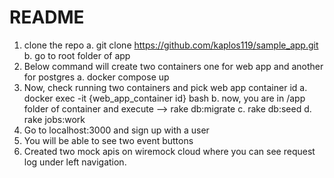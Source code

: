 # README

1. clone the repo
	a. git clone https://github.com/kaplos119/sample_app.git
	b. go to root folder of app
2. Below command will create two containers one for web app and another for postgres
	a. docker compose up
3. Now, check running two containers and pick web app container id
	a. docker exec -it {web_app_container id} bash
	b. now, you are in /app folder of container and execute --> rake db:migrate
	c. rake db:seed
	d. rake jobs:work
4. Go to localhost:3000 and sign up with a user
5. You will be able to see two event buttons
6. Created two mock apis on wiremock cloud where you can see request log under left navigation.

